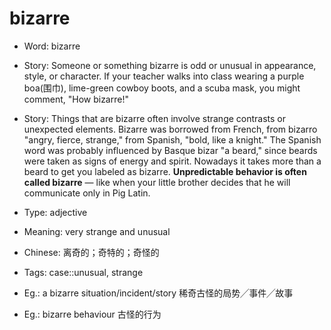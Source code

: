 # bizarre

- Word: bizarre
- Story: Someone or something bizarre is odd or unusual in appearance, style, or character. If your teacher walks into class wearing a purple boa(围巾), lime-green cowboy boots, and a scuba mask, you might comment, "How bizarre!"
- Story: Things that are bizarre often involve strange contrasts or unexpected elements. Bizarre was borrowed from French, from bizarro "angry, fierce, strange," from Spanish, "bold, like a knight." The Spanish word was probably influenced by Basque bizar "a beard," since beards were taken as signs of energy and spirit. Nowadays it takes more than a beard to get you labeled as bizarre. **Unpredictable behavior is often called bizarre** — like when your little brother decides that he will communicate only in Pig Latin.

- Type: adjective
- Meaning: very strange and unusual
- Chinese: 离奇的；奇特的；奇怪的
- Tags: case::unusual, strange
- Eg.: a bizarre situation/incident/story 稀奇古怪的局势╱事件╱故事
- Eg.: bizarre behaviour 古怪的行为

